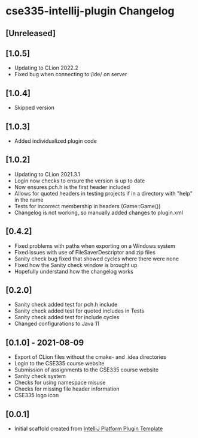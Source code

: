 <!-- Keep a Changelog guide -> https://keepachangelog.com -->

# cse335-intellij-plugin Changelog

## [Unreleased]

## [1.0.5]
- Updating to CLion 2022.2
- Fixed bug when connecting to /ide/ on server

## [1.0.4]
- Skipped version

## [1.0.3]
- Added individualized plugin code

## [1.0.2]
- Updating to CLion 2021.3.1
- Login now checks to ensure the version is up to date
- Now ensures pch.h is the first header included
- Allows for quoted headers in testing projects if in a directory with "help" in the name
- Tests for incorrect membership in headers (Game::Game())
- Changelog is not working, so manually added changes to plugin.xml

## [0.4.2]
- Fixed problems with paths when exporting on a Windows system
- Fixed issues with use of FileSaverDescriptor and zip files
- Sanity check bug fixed that showed cycles where there were none
- Fixed how the Sanity check window is brought up
- Hopefully understand how the changelog works

## [0.2.0]
- Sanity check added test for pch.h include
- Sanity check added test for quoted includes in Tests
- Sanity check added test for include cycles
- Changed configurations to Java 11

## [0.1.0] - 2021-08-09
- Export of CLion files without the cmake- and .idea directories
- Login to the CSE335 course website
- Submission of assignments to the CSE335 course website
- Sanity check system
- Checks for using namespace misuse
- Checks for missing file header information
- CSE335 logo icon

## [0.0.1]
- Initial scaffold created from [IntelliJ Platform Plugin Template](https://github.com/JetBrains/intellij-platform-plugin-template)